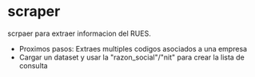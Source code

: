 # scraper
scrpaer para extraer informacion del RUES. 

- Proximos pasos: Extraes multiples codigos asociados a una empresa
- Cargar un dataset y usar la "razon_social"/"nit" para crear la lista de consulta
